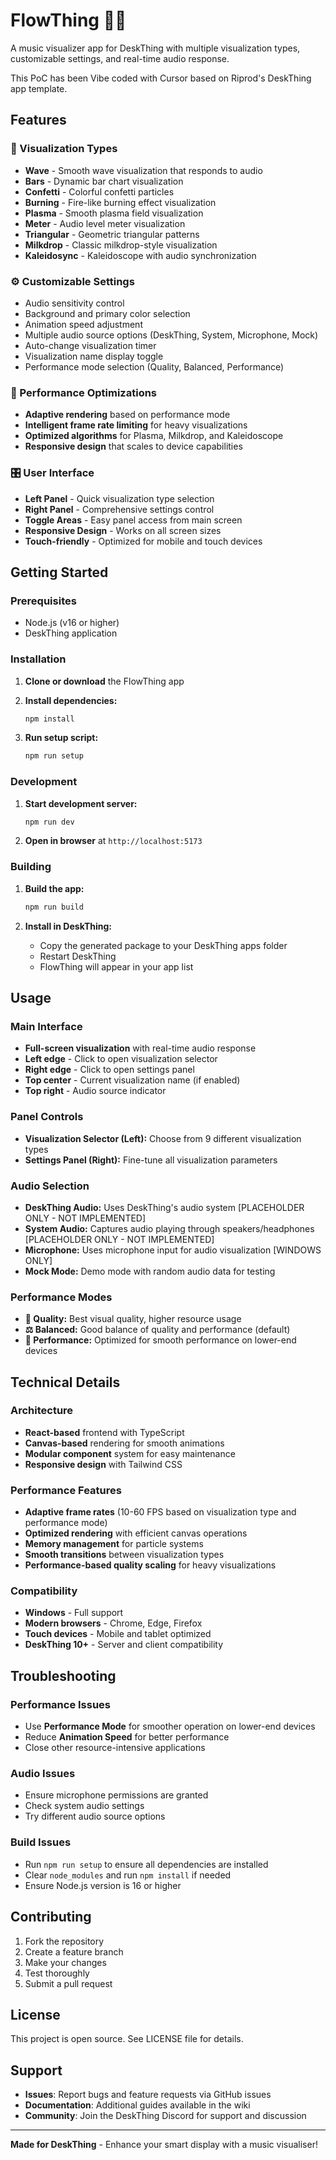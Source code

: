 # FlowThing 🎵✨

A music visualizer app for DeskThing with multiple visualization types, customizable settings, and real-time audio response.

This PoC has been Vibe coded with Cursor based on Riprod's DeskThing app template.

## Features

### 🎨 Visualization Types
- **Wave** - Smooth wave visualization that responds to audio
- **Bars** - Dynamic bar chart visualization
- **Confetti** - Colorful confetti particles
- **Burning** - Fire-like burning effect visualization
- **Plasma** - Smooth plasma field visualization
- **Meter** - Audio level meter visualization
- **Triangular** - Geometric triangular patterns
- **Milkdrop** - Classic milkdrop-style visualization
- **Kaleidosync** - Kaleidoscope with audio synchronization

### ⚙️ Customizable Settings
- Audio sensitivity control
- Background and primary color selection
- Animation speed adjustment
- Multiple audio source options (DeskThing, System, Microphone, Mock)
- Auto-change visualization timer
- Visualization name display toggle
- Performance mode selection (Quality, Balanced, Performance)

### 🚀 Performance Optimizations
- **Adaptive rendering** based on performance mode
- **Intelligent frame rate limiting** for heavy visualizations
- **Optimized algorithms** for Plasma, Milkdrop, and Kaleidoscope
- **Responsive design** that scales to device capabilities

### 🎛️ User Interface
- **Left Panel** - Quick visualization type selection
- **Right Panel** - Comprehensive settings control
- **Toggle Areas** - Easy panel access from main screen
- **Responsive Design** - Works on all screen sizes
- **Touch-friendly** - Optimized for mobile and touch devices

## Getting Started

### Prerequisites
- Node.js (v16 or higher)
- DeskThing application

### Installation

1. **Clone or download** the FlowThing app
2. **Install dependencies:**
   ```bash
   npm install
   ```

3. **Run setup script:**
   ```bash
   npm run setup
   ```

### Development

1. **Start development server:**
   ```bash
   npm run dev
   ```

2. **Open in browser** at `http://localhost:5173`

### Building

1. **Build the app:**
   ```bash
   npm run build
   ```

2. **Install in DeskThing:**
   - Copy the generated package to your DeskThing apps folder
   - Restart DeskThing
   - FlowThing will appear in your app list

## Usage

### Main Interface
- **Full-screen visualization** with real-time audio response
- **Left edge** - Click to open visualization selector
- **Right edge** - Click to open settings panel
- **Top center** - Current visualization name (if enabled)
- **Top right** - Audio source indicator

### Panel Controls
- **Visualization Selector (Left):** Choose from 9 different visualization types
- **Settings Panel (Right):** Fine-tune all visualization parameters

### Audio Selection
- **DeskThing Audio:** Uses DeskThing's audio system [PLACEHOLDER ONLY - NOT IMPLEMENTED]
- **System Audio:** Captures audio playing through speakers/headphones [PLACEHOLDER ONLY - NOT IMPLEMENTED]
- **Microphone:** Uses microphone input for audio visualization [WINDOWS ONLY]
- **Mock Mode:** Demo mode with random audio data for testing

### Performance Modes
- **🎨 Quality:** Best visual quality, higher resource usage
- **⚖️ Balanced:** Good balance of quality and performance (default)
- **🚀 Performance:** Optimized for smooth performance on lower-end devices

## Technical Details

### Architecture
- **React-based** frontend with TypeScript
- **Canvas-based** rendering for smooth animations
- **Modular component** system for easy maintenance
- **Responsive design** with Tailwind CSS

### Performance Features
- **Adaptive frame rates** (10-60 FPS based on visualization type and performance mode)
- **Optimized rendering** with efficient canvas operations
- **Memory management** for particle systems
- **Smooth transitions** between visualization types
- **Performance-based quality scaling** for heavy visualizations

### Compatibility
- **Windows** - Full support
- **Modern browsers** - Chrome, Edge, Firefox
- **Touch devices** - Mobile and tablet optimized
- **DeskThing 10+** - Server and client compatibility

## Troubleshooting

### Performance Issues
- Use **Performance Mode** for smoother operation on lower-end devices
- Reduce **Animation Speed** for better performance
- Close other resource-intensive applications

### Audio Issues
- Ensure microphone permissions are granted
- Check system audio settings
- Try different audio source options

### Build Issues
- Run `npm run setup` to ensure all dependencies are installed
- Clear `node_modules` and run `npm install` if needed
- Ensure Node.js version is 16 or higher

## Contributing

1. Fork the repository
2. Create a feature branch
3. Make your changes
4. Test thoroughly
5. Submit a pull request

## License

This project is open source. See LICENSE file for details.

## Support

- **Issues**: Report bugs and feature requests via GitHub issues
- **Documentation**: Additional guides available in the wiki
- **Community**: Join the DeskThing Discord for support and discussion

---

**Made for DeskThing** - Enhance your smart display with a music visualiser!




